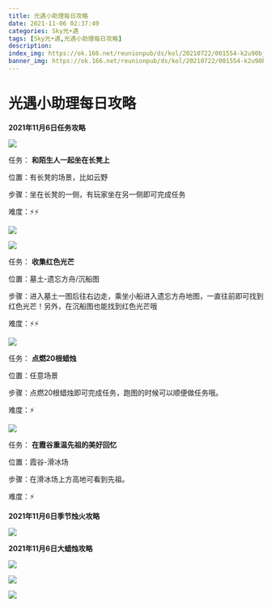 ```yaml
---
title: 光遇小助理每日攻略
date: 2021-11-06 02:37:49
categories: Sky光•遇
tags: [Sky光•遇,光遇小助理每日攻略]
description: 
index_img: https://ok.166.net/reunionpub/ds/kol/20210722/001554-k2u90bj7ay.png?imageView&thumbnail=600x0&type=jpg
banner_img: https://ok.166.net/reunionpub/ds/kol/20210722/001554-k2u90bj7ay.png?imageView&thumbnail=600x0&type=jpg
---
```

# 光遇小助理每日攻略
  

**2021年11月6日任务攻略**

![](https://ok.166.net/reunionpub/ds/kol/20211106/013209-d8qwe6vt2r.png)

任务： **和陌生人一起坐在长凳上**

位置：有长凳的场景，比如云野

步骤：坐在长凳的一侧，有玩家坐在另一侧即可完成任务

难度：⚡⚡

![](https://ok.166.net/reunionpub/ds/kol/20211106/013247-dqrub649sj.png)

![](https://ok.166.net/reunionpub/ds/kol/20211106/013255-wu9v0gq5ra.png)

任务： **收集红色光芒**

位置：墓土-遗忘方舟/沉船图

步骤：进入墓土一图后往右边走，乘坐小船进入遗忘方舟地图，一直往前即可找到红色光芒！另外，在沉船图也能找到红色光芒哦

难度：⚡⚡

![](https://ok.166.net/reunionpub/ds/kol/20211106/013335-tpyz97sh4d.png)

任务： **点燃20根蜡烛**

位置：任意场景

步骤：点燃20根蜡烛即可完成任务，跑图的时候可以顺便做任务哦。

难度：⚡

![](https://ok.166.net/reunionpub/ds/kol/20211106/013414-z8jcsv7afn.png)

任务： **在霞谷重温先祖的美好回忆**  

位置：霞谷-滑冰场

步骤：在滑冰场上方高地可看到先祖。

难度：⚡

 **2021年11月6日季节烛火攻略**

![](https://ok.166.net/reunionpub/ds/kol/20211106/014351-2z0o6wvas7.png)

  

 **2021年11月6日大蜡烛攻略**

![](https://ok.166.net/reunionpub/ds/kol/20211106/014304-ztkc4e2vr7.png)

![](https://ok.166.net/reunionpub/ds/kol/20211106/014143-erq1lcks7o.png)

![](https://ok.166.net/reunionpub/ds/kol/20211106/013534-74fte3pcd5.png)

